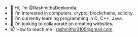 - 👋 Hi, I’m @RashmithaDeekonda
- 👀 I’m interested in computers, crypto, blockchains, solidity.
- 🌱 I’m currently learning programming in C, C++, Java.
- 💞️ I’m looking to collaborate on creating websites. 
- 📫 How to reach me : rashmitha3105@gmail.com 

<!---
RashmithaDeekonda/RashmithaDeekonda is a ✨ special ✨ repository because its `README.md` (this file) appears on your GitHub profile.
You can click the Preview link to take a look at your changes.
--->
